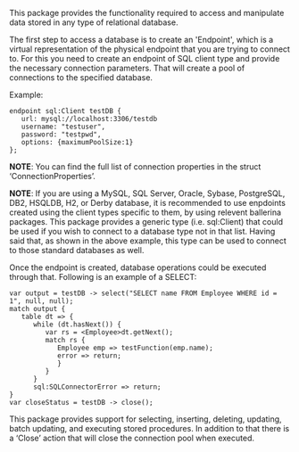 This package provides the functionality required to access and manipulate data stored in any type of relational database. 

The first step to access a database is to create an 'Endpoint', which is a virtual representation of the physical endpoint that you are trying to connect to. For this you need to create an endpoint of SQL client type and provide the necessary connection parameters. That will create a pool of connections to the specified database.

Example:
```
endpoint sql:Client testDB {
   url: mysql://localhost:3306/testdb
   username: "testuser",
   password: "testpwd",
   options: {maximumPoolSize:1}
};
```
**NOTE**: You can find the full list of connection properties in the struct ‘ConnectionProperties’.

**NOTE**: If you are using a MySQL, SQL Server, Oracle, Sybase, PostgreSQL, DB2, HSQLDB, H2, or Derby database, it is recommended to use enpdoints created using the client types specific to them, by using relevent ballerina packages. This package provides a generic type (i.e. sql:Client) that could be used if you wish to connect to a database type not in that list. Having said that, as shown in the above example, this type can be used to connect to those standard databases as well.

Once the endpoint is created, database operations could be executed through that. Following is an example of a SELECT:
```
var output = testDB -> select("SELECT name FROM Employee WHERE id = 1", null, null);
match output {
   table dt => {
      while (dt.hasNext()) {
         var rs = <Employee>dt.getNext();
         match rs {
            Employee emp => testFunction(emp.name);
            error => return;
            }
         }
      }
      sql:SQLConnectorError => return;
}
var closeStatus = testDB -> close();
```
This package provides support for selecting, inserting, deleting, updating, batch updating, and executing stored procedures. In addition to that there is a ‘Close’ action that will close the connection pool when executed.

